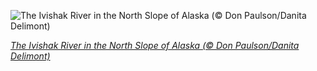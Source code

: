 
![The Ivishak River in the North Slope of Alaska (© Don Paulson/Danita Delimont)](https://cn.bing.com//th?id=OHR.IvishakRiver_EN-US1566710821_1920x1080.jpg&rf=LaDigue_1920x1080.jpg&pid=hp)

*[The Ivishak River in the North Slope of Alaska (© Don Paulson/Danita Delimont)](https://www.bing.com/search?q=Ivishak+River&form=hpcapt&filters=HpDate%3a%2220211002_0700%22)*
